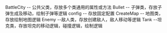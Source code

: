 BattleCity -- 公共父类，存放多个类通用的属性或方法
Bullet -- 子弹类，存放子弹生成及移动，绘制子弹等逻辑
config -- 存放固定配置
CreateMap -- 地图类，存放绘制地图逻辑
Enemy --敌人类，存放创建敌人，敌人移动等逻辑
Tank --坦克类，存放坦克的移动逻辑，碰撞逻辑，绘制逻辑

